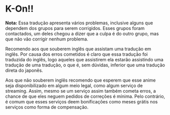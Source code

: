 # K-On!!

**Nota:** Essa tradução apresenta vários problemas, inclusive alguns que dependem dos
grupos para serem corrigidos. Esses grupos foram contactados, um deles chegou a dizer
que a culpa é do outro grupo, mas que não vão corrigir nenhum problema.

Recomendo aos que souberem inglês que assistam uma tradução em inglês. Por causa dos
erros cometidos é claro que essa tradução foi traduzida do inglês, logo aqueles que
assistirem ela estarão assistindo uma tradução de uma tradução, o que é, sem dúvidas,
inferior que uma tradução direta do japonês.

Aos que não souberem inglês recomendo que esperem que esse anime seja disponibilizado
em algum meio legal, como algum serviço de streaming. Assim, mesmo se um serviço
assim também cometa erros, a chance de que eles neguem pedidos de correções é mínima.
Pelo contrário, é comum que esses serviços deem bonificações como meses grátis
nos serviços como forma de compensação.
